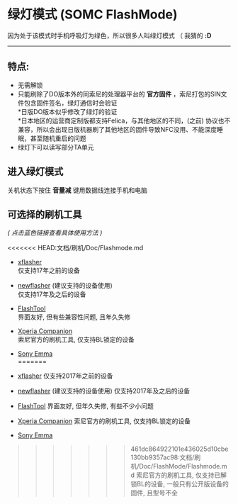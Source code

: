 # 绿灯模式 (SOMC FlashMode)

因为处于该模式时手机呼吸灯为绿色，所以很多人叫绿灯模式 （ 我猜的 **:D**

----

## 特点:
   * 无需解锁
   * 只能刷除了DO版本外的同索尼的处理器平台的 **官方固件** ，索尼打包的SIN文件包含固件签名，绿灯通信时会验证  
   *日版DO版本似乎修改了绿灯的验证  
   *日本地区的运营商定制版都支持Felica，与其他地区的不同，(之前) 协议也不兼容，所以会出现日版机器刷了其他地区的固件导致NFC没用、不能深度睡眠，甚至随机重启的问题
   * 绿灯下可以读写部分TA单元

## 进入绿灯模式

关机状态下按住 **音量减** 键用数据线连接手机和电脑

## 可选择的刷机工具

*( 点击蓝色链接查看具体使用方法 )*

<<<<<<< HEAD:文档/刷机/Doc/Flashmode.md
*   [xflasher](./FlashModeTools/xFlasher.md)  
    仅支持17年之前的设备

*   [newflasher](./FlashModeTools/newflasher.md) (建议支持的设备使用)  
    仅支持17年及之后的设备

*   [FlashTool](./FlashModeTools/FlashTool.md)  
    界面友好, 但有些兼容性问题, 且年久失修

*   [Xperia Companion](./FlashModeTools/Xperia%20Companion.md)  
    索尼官方的刷机工具, 仅支持BL锁定的设备

*   [Sony Emma](./FlashModeTools/Sony%20Emma.md)  
=======
*   [xflasher](./Tools/xFlasher.md)
    仅支持2017年之前的设备

*   [newflasher](./Tools/newflasher.md) (建议支持的设备使用)
    仅支持2017年及之后的设备

*   [FlashTool](./Tools/FlashTool.md)
    界面友好, 但年久失修, 有些不少小问题

*   [Xperia Companion](./Tools/Xperia%20Companion.md)
    索尼官方的刷机工具, 仅支持BL锁定的设备

*   [Sony Emma](./Tools/Sony%20Emma.md)
>>>>>>> 461dc864922101e436025d10cbe130bb9357ac98:文档/刷机/Doc/FlashMode/Flashmode.md
    索尼官方的刷机工具, 仅支持已解锁BL的设备, 一般只有公开版设备的固件, 且型号不全
